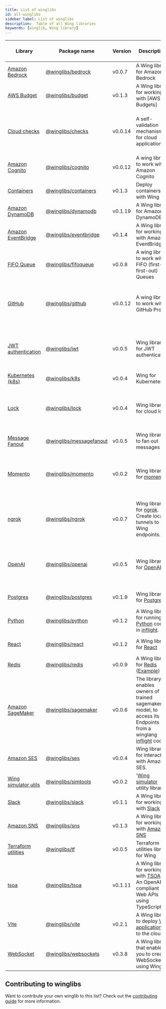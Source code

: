 ```yaml
---
title: List of winglibs
id: all-winglibs
sidebar_label: List of winglibs
description:  Table of all Wing libraries
keywords: [winglib, Wing library]
---
```


| Library  | Package name  | Version | Description | Supported cloud providers | Supported Wing platforms |
| -------- | ------- | ------- | ------- | ------- | ------- |
| [Amazon Bedrock](/docs/winglibs/winglibs/bedrock) | [@winglibs/bedrock](/docs/winglibs/winglibs/bedrock) |  v0.0.7 | A Wing library for Amazon Bedrock  | [Amazon Web Services](https://aws.amazon.com/) | [sim](/docs/platforms/sim), [tf-aws](/docs/platforms/AWS/tf-aws) |
| [AWS Budget](/docs/winglibs/winglibs/budget) | [@winglibs/budget](/docs/winglibs/winglibs/budget) |  v0.1.3 | A Wing library for working with [AWS Budgets]  | [Amazon Web Services](https://aws.amazon.com/) | [sim](/docs/platforms/sim), [tf-aws](/docs/platforms/AWS/tf-aws) |
| [Cloud checks](/docs/winglibs/winglibs/checks) | [@winglibs/checks](/docs/winglibs/winglibs/checks) |  v0.0.14 | A self-validation mechanism for cloud applications  | [Amazon Web Services](https://aws.amazon.com/), [Google Cloud](https://cloud.google.com/), [Microsoft Azure](https://azure.microsoft.com/) | [*](/docs/platforms/platforms) |
| [Amazon Cognito](/docs/winglibs/winglibs/cognito) | [@winglibs/cognito](/docs/winglibs/winglibs/cognito) |  v0.0.12 | A wing library to work with Amazon Cognito  | [Amazon Web Services](https://aws.amazon.com/) | [sim](/docs/platforms/sim), [tf-aws](/docs/platforms/AWS/tf-aws) |
| [Containers](/docs/winglibs/winglibs/containers) | [@winglibs/containers](/docs/winglibs/winglibs/containers) |  v0.1.3 | Deploy containers with Wing  | [Amazon Web Services](https://aws.amazon.com/) | [sim](/docs/platforms/sim), [tf-aws](/docs/platforms/AWS/tf-aws) |
| [Amazon DynamoDB](/docs/winglibs/winglibs/dynamodb) | [@winglibs/dynamodb](/docs/winglibs/winglibs/dynamodb) |  v0.1.19 | A Wing library for Amazon DynamoDB  | [Amazon Web Services](https://aws.amazon.com/) | [sim](/docs/platforms/sim), [tf-aws](/docs/platforms/AWS/tf-aws) |
| [Amazon EventBridge](/docs/winglibs/winglibs/eventbridge) | [@winglibs/eventbridge](/docs/winglibs/winglibs/eventbridge) |  v0.1.4 | A Wing library for working with Amazon EventBridge  | [Amazon Web Services](https://aws.amazon.com/) | [sim](/docs/platforms/sim), [tf-aws](/docs/platforms/AWS/tf-aws), [awscdk](/docs/platforms/AWS/awscdk) |
| [FIFO Queue](/docs/winglibs/winglibs/fifoqueue) | [@winglibs/fifoqueue](/docs/winglibs/winglibs/fifoqueue) |  v0.0.8 | A wing library to work with FIFO (first-in first-out) Queues  | [Amazon Web Services](https://aws.amazon.com/) | [sim](/docs/platforms/sim), [tf-aws](/docs/platforms/AWS/tf-aws) |
| [GitHub](/docs/winglibs/winglibs/github) | [@winglibs/github](/docs/winglibs/winglibs/github) |  v0.0.12 | A wing library to work with GitHub Probot  | [Amazon Web Services](https://aws.amazon.com/), [Google Cloud](https://cloud.google.com/), [Microsoft Azure](https://azure.microsoft.com/) | [*](/docs/platforms/platforms) |
| [JWT authentication](/docs/winglibs/winglibs/jwt) | [@winglibs/jwt](/docs/winglibs/winglibs/jwt) |  v0.0.5 | Wing library for JWT authentication  | [Amazon Web Services](https://aws.amazon.com/), [Google Cloud](https://cloud.google.com/), [Microsoft Azure](https://azure.microsoft.com/) | [*](/docs/platforms/platforms) |
| [Kubernetes (k8s)](/docs/winglibs/winglibs/k8s) | [@winglibs/k8s](/docs/winglibs/winglibs/k8s) |  v0.0.4 | Wing for Kubernetes  |  | k8s |
| [Lock](/docs/winglibs/winglibs/lock) | [@winglibs/lock](/docs/winglibs/winglibs/lock) |  v0.0.4 | Wing library for cloud lock  | [Amazon Web Services](https://aws.amazon.com/), [Google Cloud](https://cloud.google.com/), [Microsoft Azure](https://azure.microsoft.com/) | [*](/docs/platforms/platforms) |
| [Message Fanout](/docs/winglibs/winglibs/messagefanout) | [@winglibs/messagefanout](/docs/winglibs/winglibs/messagefanout) |  v0.0.5 | Wing library to fan out messages  | [Amazon Web Services](https://aws.amazon.com/) | [sim](/docs/platforms/sim), [tf-aws](/docs/platforms/AWS/tf-aws) |
| [Momento](/docs/winglibs/winglibs/momento) | [@winglibs/momento](/docs/winglibs/winglibs/momento) |  v0.0.2 | Wing library for [momento](https://www.gomomento.com/)  | [Amazon Web Services](https://aws.amazon.com/), [Google Cloud](https://cloud.google.com/), [Microsoft Azure](https://azure.microsoft.com/) | [sim](/docs/platforms/sim), [tf-aws](/docs/platforms/AWS/tf-aws), [tf-gcp](/docs/platforms/google-cloud/tf-gcp), [tf-azure](/docs/platforms/microsoft-azure/tf-azure) |
| [ngrok](/docs/winglibs/winglibs/ngrok) | [@winglibs/ngrok](/docs/winglibs/winglibs/ngrok) |  v0.0.7 | Wing library for [ngrok](https://ngrok.com/). Create local tunnels to Wing endpoints.  | [Amazon Web Services](https://aws.amazon.com/), [Google Cloud](https://cloud.google.com/), [Microsoft Azure](https://azure.microsoft.com/) | [*](/docs/platforms/platforms) |
| [OpenAI](/docs/winglibs/winglibs/openai) | [@winglibs/openai](/docs/winglibs/winglibs/openai) |  v0.0.5 | Wing library for [OpenAI](https://openai.com/)  | [Amazon Web Services](https://aws.amazon.com/), [Google Cloud](https://cloud.google.com/), [Microsoft Azure](https://azure.microsoft.com/) | [*](/docs/platforms/platforms) |
| [Postgres](/docs/winglibs/winglibs/postgres) | [@winglibs/postgres](/docs/winglibs/winglibs/postgres) |  v0.1.9 | Wing library for [Postgres](https://www.postgresql.org/)  | [Amazon Web Services](https://aws.amazon.com/) | [sim](/docs/platforms/sim), [tf-aws](/docs/platforms/AWS/tf-aws) |
| [Python](/docs/winglibs/winglibs/python) | [@winglibs/python](/docs/winglibs/winglibs/python) |  v0.1.2 | A Wing library for running [Python](https://www.python.org/) code in [inflight](https://www.winglang.io/docs/concepts/inflights#inflight-code).  | [Amazon Web Services](https://aws.amazon.com/) | [sim](/docs/platforms/sim), [tf-aws](/docs/platforms/AWS/tf-aws) |
| [React](/docs/winglibs/winglibs/react) | [@winglibs/react](/docs/winglibs/winglibs/react) |  v0.1.2 | A Wing library for [React](https://react.dev/)  | [Amazon Web Services](https://aws.amazon.com/) | [sim](/docs/platforms/sim), [tf-aws](/docs/platforms/AWS/tf-aws) |
| [Redis](/docs/winglibs/winglibs/redis) | [@winglibs/redis](/docs/winglibs/winglibs/redis) |  v0.0.9 | A Wing library for [Redis](https://redis.io/) ([Example](https://www.winglang.io/docs/examples/redis)) |  | [sim](/docs/platforms/sim) |
| [Amazon SageMaker](/docs/winglibs/winglibs/sagemaker) | [@winglibs/sagemaker](/docs/winglibs/winglibs/sagemaker) |  v0.0.6 | The library enables owners of a trained sagemaker model, to access its Endpoints from a winglang [inflight](https://www.winglang.io/docs/concepts/inflights#inflight-code) code.  | [Amazon Web Services](https://aws.amazon.com/) | [sim](/docs/platforms/sim), [tf-aws](/docs/platforms/AWS/tf-aws) |
| [Amazon SES](/docs/winglibs/winglibs/ses) | [@winglibs/ses](/docs/winglibs/winglibs/ses) |  v0.0.4 | Wing library for interacting with Amazon SES.  | [Amazon Web Services](https://aws.amazon.com/) | [sim](/docs/platforms/sim), [tf-aws](/docs/platforms/AWS/tf-aws) |
| [Wing simulator utils](/docs/winglibs/winglibs/simtools) | [@winglibs/simtools](/docs/winglibs/winglibs/simtools) |  v0.0.2 | '[Wing simulator](https://www.winglang.io/docs/platforms/sim) utility library'  |  | [sim](/docs/platforms/sim) |
| [Slack](/docs/winglibs/winglibs/slack) | [@winglibs/slack](/docs/winglibs/winglibs/slack) |  v0.1.1 | A Wing library for working with [Slack](https://slack.com/)  | [Amazon Web Services](https://aws.amazon.com/) | [sim](/docs/platforms/sim), [tf-aws](/docs/platforms/AWS/tf-aws) |
| [Amazon SNS](/docs/winglibs/winglibs/sns) | [@winglibs/sns](/docs/winglibs/winglibs/sns) |  v0.1.3 | A Wing library for working with [Amazon SNS](https://aws.amazon.com/sns/)  | [Amazon Web Services](https://aws.amazon.com/) | [tf-aws](/docs/platforms/AWS/tf-aws), [awscdk](/docs/platforms/AWS/awscdk), [sim](/docs/platforms/sim) |
| [Terraform utilities](/docs/winglibs/winglibs/tf) | [@winglibs/tf](/docs/winglibs/winglibs/tf) |  v0.0.5 | Terraform utilities library for Wing  | [Amazon Web Services](https://aws.amazon.com/) | [sim](/docs/platforms/sim), [tf-aws](/docs/platforms/AWS/tf-aws) |
| [tsoa](/docs/winglibs/winglibs/tsoa) | [@winglibs/tsoa](/docs/winglibs/winglibs/tsoa) |  v0.1.11 | A Wing library for working with [TSOA](https://tsoa-community.github.io/docs/) - An OpenAPI-compliant Web APIs using TypeScript.  |  | [sim](/docs/platforms/sim) |
| [Vite](/docs/winglibs/winglibs/vite) | [@winglibs/vite](/docs/winglibs/winglibs/vite) |  v0.2.1 | A Wing library to deploy [Vite applications](https://vitejs.dev/) to the cloud.  | [Amazon Web Services](https://aws.amazon.com/) | [sim](/docs/platforms/sim), [tf-aws](/docs/platforms/AWS/tf-aws) |
| [WebSocket](/docs/winglibs/winglibs/websockets) | [@winglibs/websockets](/docs/winglibs/winglibs/websockets) |  v0.3.8 | A Wing library that enables you to create WebSockets using Wing.  | [Amazon Web Services](https://aws.amazon.com/) | [sim](/docs/platforms/sim), [tf-aws](/docs/platforms/AWS/tf-aws), [awscdk](/docs/platforms/AWS/awscdk) |

## Contributing to winglibs

  Want to contribute your own winglib to this list? Check out the [contributing guide](https://github.com/winglang/winglibs?tab=readme-ov-file#how-do-i-add-a-new-library) for more information.

  